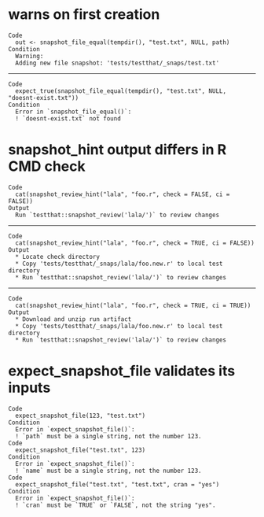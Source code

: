 # warns on first creation

    Code
      out <- snapshot_file_equal(tempdir(), "test.txt", NULL, path)
    Condition
      Warning:
      Adding new file snapshot: 'tests/testthat/_snaps/test.txt'

---

    Code
      expect_true(snapshot_file_equal(tempdir(), "test.txt", NULL, "doesnt-exist.txt"))
    Condition
      Error in `snapshot_file_equal()`:
      ! `doesnt-exist.txt` not found

# snapshot_hint output differs in R CMD check

    Code
      cat(snapshot_review_hint("lala", "foo.r", check = FALSE, ci = FALSE))
    Output
      Run `testthat::snapshot_review('lala/')` to review changes

---

    Code
      cat(snapshot_review_hint("lala", "foo.r", check = TRUE, ci = FALSE))
    Output
      * Locate check directory
      * Copy 'tests/testthat/_snaps/lala/foo.new.r' to local test directory
      * Run `testthat::snapshot_review('lala/')` to review changes

---

    Code
      cat(snapshot_review_hint("lala", "foo.r", check = TRUE, ci = TRUE))
    Output
      * Download and unzip run artifact
      * Copy 'tests/testthat/_snaps/lala/foo.new.r' to local test directory
      * Run `testthat::snapshot_review('lala/')` to review changes

# expect_snapshot_file validates its inputs

    Code
      expect_snapshot_file(123, "test.txt")
    Condition
      Error in `expect_snapshot_file()`:
      ! `path` must be a single string, not the number 123.
    Code
      expect_snapshot_file("test.txt", 123)
    Condition
      Error in `expect_snapshot_file()`:
      ! `name` must be a single string, not the number 123.
    Code
      expect_snapshot_file("test.txt", "test.txt", cran = "yes")
    Condition
      Error in `expect_snapshot_file()`:
      ! `cran` must be `TRUE` or `FALSE`, not the string "yes".

